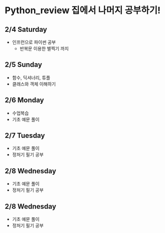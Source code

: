 # Python_review 집에서 나머지 공부하기!

## 2/4 Saturday
  - 인프런으로 파이썬 공부
    - 반복문 이용한 별찍기 까지


## 2/5 Sunday
  - 함수, 딕셔너리, 튜플
  - 클래스와 객체 이해하기
  

## 2/6 Monday
  - 수업복습
  - 기초 예문 풀이

## 2/7 Tuesday
  - 기초 예문 풀이
  - 정처기 필기 공부

## 2/8 Wednesday
  - 기초 예문 풀이
  - 정처기 필기 공부


## 2/8 Wednesday
  - 기초 예문 풀이
  - 정처기 필기 공부